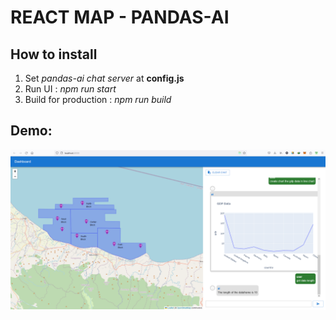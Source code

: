 # REACT MAP - PANDAS-AI

## How to install
1. Set *pandas-ai chat server* at **config.js**
2. Run UI : *npm run start*
3. Build for production : *npm run build*

## Demo:
![Screenshot](./src/assets/demo/screenshot1.png)